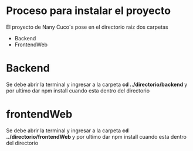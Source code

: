 <h1>Proceso para instalar el proyecto</h1>
<p>El proyecto de Nany Cuco´s pose en el directorio raiz dos carpetas</p>
<na>
  <ul>
    <li>Backend</li>
    <li>FrontendWeb</li>
  </ul>
</na>
<h1>Backend</h1>
<p>Se debe abrir la terminal y ingresar a la carpeta <strong>cd ../directorio/backend </strong>  y por ultimo dar npm install cuando esta dentro del directorio</p>

<h1>frontendWeb</h1>
<p>Se debe abrir la terminal y ingresar a la carpeta <strong>cd ../directorio/frontendWeb </strong>  y por ultimo dar npm install cuando esta dentro del directorio</p>
